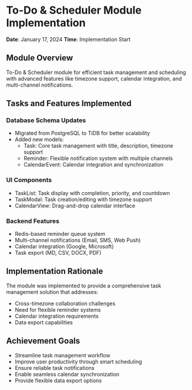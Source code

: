 # To-Do & Scheduler Module Implementation

**Date**: January 17, 2024
**Time**: Implementation Start

## Module Overview
To-Do & Scheduler module for efficient task management and scheduling with advanced features like timezone support, calendar integration, and multi-channel notifications.

## Tasks and Features Implemented

### Database Schema Updates
- Migrated from PostgreSQL to TiDB for better scalability
- Added new models:
  - Task: Core task management with title, description, timezone support
  - Reminder: Flexible notification system with multiple channels
  - CalendarEvent: Calendar integration and synchronization

### UI Components
- TaskList: Task display with completion, priority, and countdown
- TaskModal: Task creation/editing with timezone support
- CalendarView: Drag-and-drop calendar interface

### Backend Features
- Redis-based reminder queue system
- Multi-channel notifications (Email, SMS, Web Push)
- Calendar integration (Google, Microsoft)
- Task export (MD, CSV, DOCX, PDF)

## Implementation Rationale
The module was implemented to provide a comprehensive task management solution that addresses:
- Cross-timezone collaboration challenges
- Need for flexible reminder systems
- Calendar integration requirements
- Data export capabilities

## Achievement Goals
- Streamline task management workflow
- Improve user productivity through smart scheduling
- Ensure reliable task notifications
- Enable seamless calendar synchronization
- Provide flexible data export options